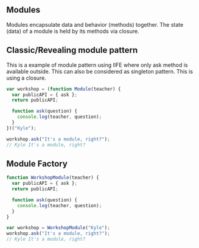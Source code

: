 ## Modules

Modules encapsulate data and behavior (methods) together. The state (data) of a module is held by its methods via closure.

## Classic/Revealing module pattern

This is a example of module pattern using IIFE where only ask method is available outside. This can also be considered as singleton pattern. This is using a closure.

```js
var workshop = (function Module(teacher) {
  var publicAPI = { ask };
  return publicAPI;

  function ask(question) {
    console.log(teacher, question);
  }
})("Kyle");

workshop.ask("It's a module, right?");
// Kyle It's a module, right?
```

## Module Factory

```js
function WorkshopModule(teacher) {
  var publicAPI = { ask };
  return publicAPI;

  function ask(question) {
    console.log(teacher, question);
  }
}

var workshop = WorkshopModule("Kyle");
workshop.ask("It's a module, right?");
// Kyle It's a module, right?
```
